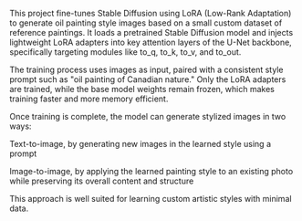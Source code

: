 This project fine-tunes Stable Diffusion using LoRA (Low-Rank Adaptation) to generate oil painting style images based on a small custom dataset of reference paintings. It loads a pretrained Stable Diffusion model and injects lightweight LoRA adapters into key attention layers of the U-Net backbone, specifically targeting modules like to_q, to_k, to_v, and to_out.

The training process uses images as input, paired with a consistent style prompt such as "oil painting of Canadian nature." Only the LoRA adapters are trained, while the base model weights remain frozen, which makes training faster and more memory efficient.

Once training is complete, the model can generate stylized images in two ways:

Text-to-image, by generating new images in the learned style using a prompt

Image-to-image, by applying the learned painting style to an existing photo while preserving its overall content and structure

This approach is well suited for learning custom artistic styles with minimal data.
